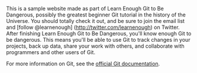 This is a sample website made as part of Learn Enough Git to Be Dangerous, possibly the greatest beginner Git tutorial in the history of the Universe. You should totally check it out, and be sure to join the email list and [follow @learnenough] (http://twitter.com/learnenough) on Twitter. After finishing Learn Enough Git to Be Dangerous, you'll know enough Git to be dangerous. This means you'll be able to use Git to track changes in your projects, back up data, share your work with others, and collaborate with programmers and other users of Git.

For more information on Git, see the
[official Git documentation](https://git-scm.com/).